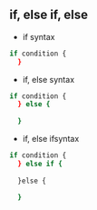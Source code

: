## if, else if, else    

* if syntax 
```bash
if condition {
  }
``` 

* if, else syntax 
```bash
if condition {
  } else {
    
  }
``` 

* if, else ifsyntax
```bash
if condition {
  } else if {
    
  }else {
    
  }
```